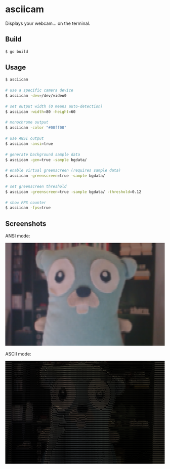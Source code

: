 # asciicam

Displays your webcam... on the terminal.

## Build

```bash
$ go build
```

## Usage

```bash
$ asciicam

# use a specific camera device
$ asciicam -dev=/dev/video0

# set output width (0 means auto-detection)
$ asciicam -width=80 -height=60

# monochrome output
$ asciicam -color "#00ff00"

# use ANSI output
$ asciicam -ansi=true

# generate background sample data
$ asciicam -gen=true -sample bgdata/

# enable virtual greenscreen (requires sample data)
$ asciicam -greenscreen=true -sample bgdata/

# set greenscreen threshold
$ asciicam -greenscreen=true -sample bgdata/ -threshold=0.12

# show FPS counter
$ asciicam -fps=true
```

## Screenshots

ANSI mode:

![ANSI mode](/screenshots/asciicam_ansi.png?raw=true)

ASCII mode:

![ASCII mode](/screenshots/asciicam_ascii.png?raw=true)
